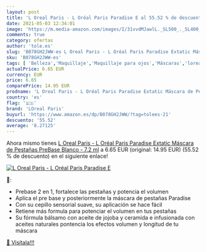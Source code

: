 ```yaml
---
layout: post
title: 'L Oreal Paris - L Oréal Paris Paradise E al 55.52 % de descuento'
date: 2021-05-03 12:34:01
image: 'https://m.media-amazon.com/images/I/31vvdMJawlL._SL500_._SL400_.jpg'
comments: true
category: ofertas
author: 'tole.es'
slug: 'B078GH2JWW-es L Oreal Paris - L Oréal Paris Paradise Extatic Máscara de...'
sku: 'B078GH2JWW-es'
tags: [ 'Belleza','Maquillaje','Maquillaje para ojos','Máscaras','loreal paris','oréal', ]
actualPrice: 6.65 EUR
currency: EUR
price: 6.65
comparePrice: 14.95 EUR
prodname: 'L Oreal Paris - L Oréal Paris Paradise Extatic Máscara de Pestañas  PreBase  Blanco - 7.2 ml'
country: 'es'
flag: '🇪🇸'
brand: 'LOreal Paris'
buyurl: 'https://www.amazon.es/dp/B078GH2JWW/?tag=tolees-21'
descuento: '55.52'
average: '8.27125'
---
```


Ahora mismo tienes [L Oreal Paris - L Oréal Paris Paradise Extatic Máscara de Pestañas  PreBase  Blanco - 7.2 ml](https://www.amazon.es/dp/B078GH2JWW/?tag=tolees-21) a 6.65 EUR (original: 14.95 EUR) (55.52 %  de descuento) en el siguiente enlace!

[![L Oreal Paris - L Oréal Paris Paradise E](https://m.media-amazon.com/images/I/31vvdMJawlL._SL500_._SL400_.jpg)](https://www.amazon.es/dp/B078GH2JWW/?tag=tolees-21)

🔎:

- Prebase 2 en 1, fortalece las pestañas y potencia el volumen
- Aplica el pre base y posteriormente la máscara de pestañas Paradise
- Con su cepillo sensorial suave, su aplicación se hace fácil
- Retiene más formula para potenciar el volumen en tus pestañas
- Su fórmula bálsamo con aceite de jojoba y ceramida e infusionada con aceites naturales pontencia los efectos volumen y longitud de tu máscara

[🛒 Visítala!!!](https://www.amazon.es/dp/B078GH2JWW/?tag=tolees-21)

